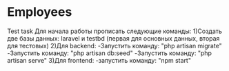 # Employees
Test task
Для начала работы прописать следующие команды:
1)Создать две базы данных: laravel и testbd (первая для основных данных, вторая для тестовых)
2)Для backend:
  -Запустить команду: "php artisan migrate"
  -Запустить команду: "php artisan db:seed" 
  -Запустить команду: "php artisan serve"
3)Для frontend:
  -запустить команду: "npm start"
